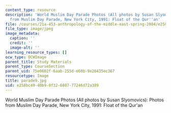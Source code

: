 ```yaml
---
content_type: resource
description: 'World Muslim Day Parade Photos (All photos by Susan Slyomovics): Photos
  from Muslim Day Parade, New York City, 1991: Float of the Qur''an'
file: /courses/21a-453-anthropology-of-the-middle-east-spring-2004/e258bc4940b90f32680777246d72a389_parade9.jpg
file_type: image/jpeg
image_metadata:
  caption: ''
  credit: ''
  image-alt: ''
learning_resource_types: []
ocw_type: OCWImage
parent_title: Study Materials
parent_type: CourseSection
parent_uid: 75e0602f-6aab-255d-e60b-9e26435ec367
resourcetype: Image
title: parade9.jpg
uid: e258bc49-40b9-0f32-6807-77246d72a389
---
```

World Muslim Day Parade Photos (All photos by Susan Slyomovics): Photos from Muslim Day Parade, New York City, 1991: Float of the Qur'an


